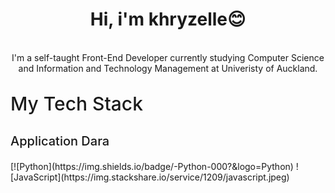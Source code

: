 <div>
  <p align="center">
    <!-- <img src="https://avatars2.githubusercontent.com/u/46096865?s=460&u=c17d80c0914eb1efe02ebe9aeba11b1e3cf9212a" width="30%"> -->
    <h1 align="center" >Hi, i'm khryzelle😊</h1>
    <br>
    <div align="center">
      I'm a self-taught Front-End Developer currently studying Computer Science and Information and Technology Management at Univeristy of Auckland. <br>
    </div>
  </p>
  
<p style="font-size: 30px;  font-weight: 500;">My Tech Stack</p>
<p style="font-size: 20px;  font-weight: 500;">Application Dara</p>
[![Python](https://img.shields.io/badge/-Python-000?&logo=Python)
![JavaScript](https://img.stackshare.io/service/1209/javascript.jpeg)
